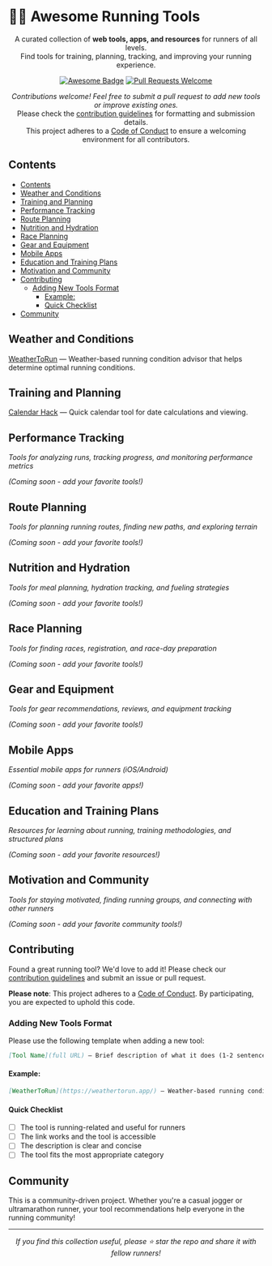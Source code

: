 <p align="center">
  <h1>🏃‍♂️ Awesome Running Tools</h1>
</p>

<div align="center">

<p>
  A curated collection of <b>web tools, apps, and resources</b> for runners of all levels.<br>
  Find tools for training, planning, tracking, and improving your running experience.
</p>

<p>
  <a href="https://awesome.re"><img alt="Awesome Badge" src="https://awesome.re/badge-flat.svg"></a>
  <a href="https://github.com/reinaldosimoes/awesome-running-tools/pulls"><img alt="Pull Requests Welcome" src="https://img.shields.io/badge/PRs-welcome-brightgreen.svg?style=flat-square"></a>
</p>

<p>
  <i>Contributions welcome! Feel free to submit a pull request to add new tools or improve existing ones.</i><br>
  Please check the <a href="CONTRIBUTING.md">contribution guidelines</a> for formatting and submission details.<br>
  This project adheres to a <a href="CODE_OF_CONDUCT.md">Code of Conduct</a> to ensure a welcoming environment for all contributors.
</p>

</div>

## Contents

- [Contents](#contents)
- [Weather and Conditions](#weather-and-conditions)
- [Training and Planning](#training-and-planning)
- [Performance Tracking](#performance-tracking)
- [Route Planning](#route-planning)
- [Nutrition and Hydration](#nutrition-and-hydration)
- [Race Planning](#race-planning)
- [Gear and Equipment](#gear-and-equipment)
- [Mobile Apps](#mobile-apps)
- [Education and Training Plans](#education-and-training-plans)
- [Motivation and Community](#motivation-and-community)
- [Contributing](#contributing)
  - [Adding New Tools Format](#adding-new-tools-format)
    - [Example:](#example)
    - [Quick Checklist](#quick-checklist)
- [Community](#community)

## Weather and Conditions

[WeatherToRun](https://weathertorun.app/) — Weather-based running condition advisor that helps determine optimal running conditions.

## Training and Planning

[Calendar Hack](https://www.defy.org/hacks/calendarhack/) — Quick calendar tool for date calculations and viewing.

## Performance Tracking

_Tools for analyzing runs, tracking progress, and monitoring performance metrics_

_(Coming soon - add your favorite tools!)_

## Route Planning

_Tools for planning running routes, finding new paths, and exploring terrain_

_(Coming soon - add your favorite tools!)_

## Nutrition and Hydration

_Tools for meal planning, hydration tracking, and fueling strategies_

_(Coming soon - add your favorite tools!)_

## Race Planning

_Tools for finding races, registration, and race-day preparation_

_(Coming soon - add your favorite tools!)_

## Gear and Equipment

_Tools for gear recommendations, reviews, and equipment tracking_

_(Coming soon - add your favorite tools!)_

## Mobile Apps

_Essential mobile apps for runners (iOS/Android)_

_(Coming soon - add your favorite apps!)_

## Education and Training Plans

_Resources for learning about running, training methodologies, and structured plans_

_(Coming soon - add your favorite resources!)_

## Motivation and Community

_Tools for staying motivated, finding running groups, and connecting with other runners_

_(Coming soon - add your favorite community tools!)_

## Contributing

Found a great running tool? We'd love to add it! Please check our <a href="CONTRIBUTING.md">contribution guidelines</a> and submit an issue or pull request.

**Please note**: This project adheres to a <a href="CODE_OF_CONDUCT.md">Code of Conduct</a>. By participating, you are expected to uphold this code.

### Adding New Tools Format

Please use the following template when adding a new tool:

```markdown
[Tool Name](full URL) — Brief description of what it does (1-2 sentences).
```

#### Example:

```markdown
[WeatherToRun](https://weathertorun.app/) — Weather-based running condition advisor that helps determine optimal running conditions.
```

#### Quick Checklist

- [ ] The tool is running-related and useful for runners
- [ ] The link works and the tool is accessible
- [ ] The description is clear and concise
- [ ] The tool fits the most appropriate category

## Community

This is a community-driven project. Whether you're a casual jogger or ultramarathon runner, your tool recommendations help everyone in the running community!

---

<p align="center">
  <i>If you find this collection useful, please ⭐ star the repo and share it with fellow runners!</i>
</p>
